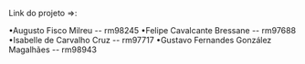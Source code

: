 Link do projeto =>:

•Augusto Fisco Milreu -- rm98245
•Felipe Cavalcante Bressane -- rm97688
•Isabelle de Carvalho Cruz -- rm97717
•Gustavo Fernandes González Magalhães -- rm98943

